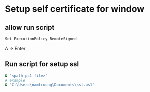 # Setup self certificate for window
## allow run script
```bash
Set-ExecutionPolicy RemoteSigned
```

A => Enter
## Run script for setup ssl
```bash
& "<path ps1 file>"
# example
& "C:\Users\namtruong\Documents\ssl.ps1"
```
